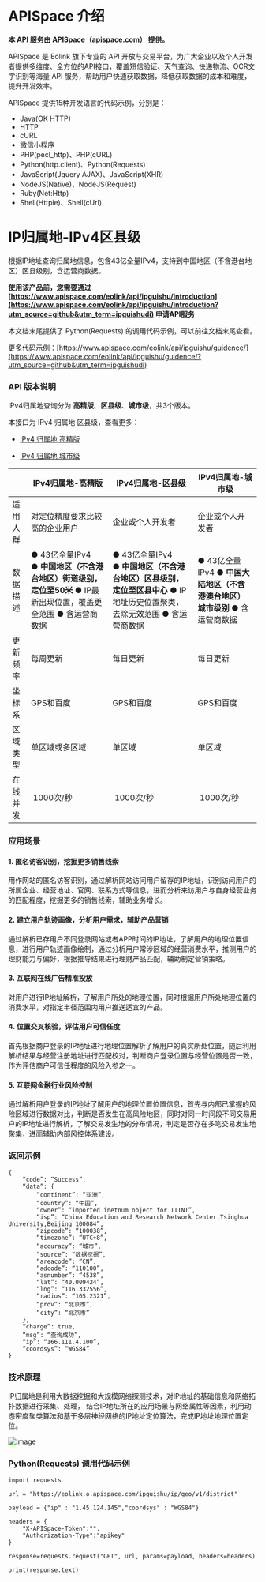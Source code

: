 # APISpace 介绍
**本 API 服务由 [APISpace（apispace.com）](https://www.apispace.com/?utm_source=github&utm_term=ipguishudi) 提供。**

APISpace 是 Eolink 旗下专业的 API 开放与交易平台，为广大企业以及个人开发者提供多维度、全方位的API接口，覆盖短信验证、天气查询、快递物流、OCR文字识别等海量 API 服务，帮助用户快速获取数据，降低获取数据的成本和难度，提升开发效率。

APISpace 提供15种开发语言的代码示例，分别是：
- Java(OK HTTP)
- HTTP
- cURL
- 微信小程序
- PHP(pecl_http)、PHP(cURL)
- Python(http.client)、Python(Requests)
- JavaScript(Jquery AJAX)、JavaScript(XHR)
- NodeJS(Native)、NodeJS(Request)
- Ruby(Net:Http)
- Shell(Httpie)、Shell(cUrl)

# IP归属地-IPv4区县级

根据IP地址查询归属地信息，包含43亿全量IPv4，支持到中国地区（不含港台地区）区县级别，含运营商数据。

**使用该产品前，您需要通过 [https://www.apispace.com/eolink/api/ipguishu/introduction](https://www.apispace.com/eolink/api/ipguishu/introduction?utm_source=github&utm_term=ipguishudi) 申请API服务**

本文档末尾提供了 Python(Requests) 的调用代码示例，可以前往文档末尾查看。

更多代码示例：[https://www.apispace.com/eolink/api/ipguishu/guidence/](https://www.apispace.com/eolink/api/ipguishu/guidence/?utm_source=github&utm_term=ipguishudi)

### API 版本说明

IPv4归属地查询分为 **高精版**、**区县级**、**城市级**，共3个版本。

本接口为 IPv4 归属地 区县级，查看更多：

-   [IPv4 归属地 高精版](https://www.apispace.com/eolink/api/ipv4street/introduction?utm_source=github&utm_term=ipguishudigaojing)

-   [IPv4 归属地 城市级](https://www.apispace.com/eolink/api/ipv4city/introduction?utm_source=github&utm_term=ipguishudicity)  
      


|      | IPv4归属地-高精版                                                          | IPv4归属地-区县级                                                             | IPv4归属地-城市级                                    |
| ---- | -------------------------------------------------------------------- | ----------------------------------------------------------------------- | ---------------------------------------------- |
| 适用人群 | 对定位精度要求比较高的企业用户                                                      | 企业或个人开发者                                                                | 企业或个人开发者                                       |
| 数据描述 | ● 43亿全量IPv4 ● **中国地区（不含港台地区）街道级别，定位至50米** ● IP最新出现位置，覆盖更全范围 ● 含运营商数据 | ● 43亿全量IPv4 ● **中国地区（不含港台地区）区县级别，定位至区县中心** ● IP地址历史位置聚类，去除无效范围 ● 含运营商数据 | ● 43亿全量IPv4 ● **中国大陆地区（不含港澳台地区）城市级别** ● 含运营商数据 |
| 更新频率 | 每周更新                                                                 | 每日更新                                                                    | 每日更新                                           |
| 坐标系  | GPS和百度                                                               | GPS和百度                                                                  | GPS和百度                                         |
| 区域类型 | 单区域或多区域                                                              | 单区域                                                                     | 单区域                                            |
| 在线并发 |  1000次/秒                                                             |  1000次/秒                                                                |  1000次/秒                                       |


### 应用场景
#### 1. 匿名访客识别，挖掘更多销售线索
用作网站的匿名访客识别，通过解析网站访问用户留存的IP地址，识别访问用户的所属企业、经营地址、官网、联系方式等信息，进而分析来访用户与自身经营业务的匹配程度，挖掘更多的销售线索，辅助业务增长。

#### 2. 建立用户轨迹画像，分析用户需求，辅助产品营销
通过解析已存用户不同登录网站或者APP时间的IP地址，了解用户的地理位置信息，进行用户轨迹画像绘制，通过分析用户常涉区域的经营消费水平，推测用户的理财能力与偏好，根据推导结果进行理财产品匹配，辅助制定营销策略。

#### 3. 互联网在线广告精准投放
对用户进行IP地址解析，了解用户所处的地理位置，同时根据用户所处地理位置的消费水平，对指定半径范围内用户推送适宜的产品。

#### 4. 位置交叉核验，评估用户可信任度
首先根据商户登录的IP地址进行地理位置解析了解用户的真实所处位置，随后利用解析结果与经营注册地址进行匹配校对，判断商户登录位置与经营位置是否一致，作为评估商户可信任程度的风险入参之一。

#### 5. 互联网金融行业风险控制
通过解析用户登录的IP地址了解用户的地理位置位置信息，首先与内部已掌握的风险区域进行数据对比，判断是否发生在高风险地区，同时对同一时间段不同交易用户的IP地址进行解析，了解交易发生地的分布情况，判定是否存在多笔交易发生地聚集，进而辅助内部风控体系建设。

### 返回示例

```
{
    “code”: “Success”,
    “data”: {
        “continent”: “亚洲”,
        “country”: “中国”,
        “owner”: “imported inetnum object for IIINT”,
        “isp”: “China Education and Research Network Center,Tsinghua University,Beijing 100084”,
        “zipcode”: “100038”,
        “timezone”: “UTC+8”,
        “accuracy”: “城市”,
        “source”: “数据挖掘”,
        “areacode”: “CN”,
        “adcode”: “110100”,
        “asnumber”: “4538”,
        “lat”: “40.009424”,
        “lng”: “116.332556”,
        “radius”: “105.2321”,
        “prov”: “北京市”,
        “city”: “北京市”
    },
    “charge”: true,
    “msg”: “查询成功”,
    “ip”: “166.111.4.100”,
    “coordsys”: “WGS84”
}
```

### 技术原理

IP归属地是利用大数据挖掘和大规模网络探测技术，对IP地址的基础信息和网络拓扑数据进行采集、处理， 结合IP地址所在的应用场景与网络属性等因素，利用动态密度聚类算法和基于多层神经网络的IP地址定位算法，完成IP地址地理位置定位。

![image](https://user-images.githubusercontent.com/36323798/223399783-82ad92be-7dfe-4ea6-837d-f73155a4caa7.png)


### Python(Requests) 调用代码示例

```
import requests

url = "https://eolink.o.apispace.com/ipguishu/ip/geo/v1/district"

payload = {"ip" : "1.45.124.145","coordsys" : "WGS84"}

headers = {
    "X-APISpace-Token":"",
    "Authorization-Type":"apikey"
}

response=requests.request("GET", url, params=payload, headers=headers)

print(response.text)
```
